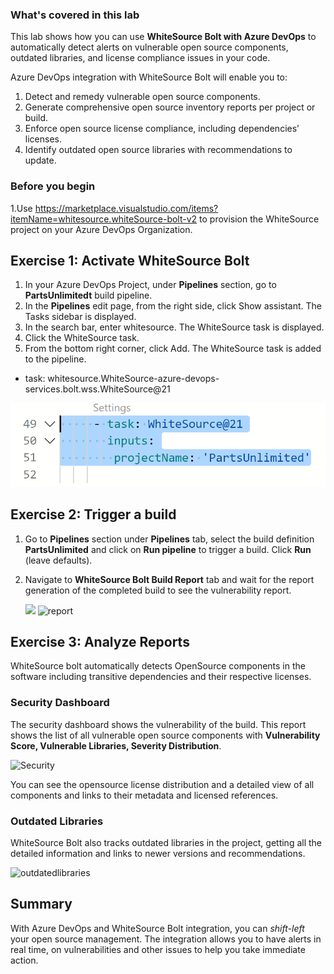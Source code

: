 
### What's covered in this lab

This lab shows how you can use **WhiteSource Bolt with Azure DevOps** to automatically detect alerts on vulnerable open source components, outdated libraries, and license compliance issues in your code.

Azure DevOps integration with WhiteSource Bolt will enable you to:

1. Detect and remedy vulnerable open source components.
1. Generate comprehensive open source inventory reports per project or build.
1. Enforce open source license compliance, including dependencies’ licenses.
1. Identify outdated open source libraries with recommendations to update.

### Before you begin

1.Use https://marketplace.visualstudio.com/items?itemName=whitesource.whiteSource-bolt-v2 to provision the WhiteSource project on your Azure DevOps Organization.

## Exercise 1: Activate WhiteSource Bolt

1. In your Azure DevOps Project, under **Pipelines** section, go to **PartsUnlimitedt** build pipeline.
2. In the **Pipelines** edit page, from the right side, click Show assistant. The Tasks sidebar is displayed.
3. In the search bar, enter whitesource. The WhiteSource task is displayed.
4. Click the WhiteSource task.
5. From the bottom right corner, click Add. The WhiteSource task is added to the pipeline.
 
 - task: whitesource.WhiteSource-azure-devops-services.bolt.wss.WhiteSource@21

![Dev_Essentials](images/whitesource.png)


## Exercise 2: Trigger a build


1. Go to **Pipelines** section under **Pipelines** tab, select the build definition **PartsUnlimited** and click on **Run pipeline** to trigger a build. Click **Run** (leave defaults).


1. Navigate to **WhiteSource Bolt Build Report** tab  and wait for the report generation of the completed build to see the vulnerability report.

   ![](images/selectwhitesourcetab.png)
   ![report](images/WhiteSourceBolt13.png)

## Exercise 3: Analyze Reports

WhiteSource bolt automatically detects OpenSource components in the software including transitive dependencies and their respective licenses.

### Security Dashboard

The security dashboard shows the vulnerability of the build.
This report shows the list of all vulnerable open source components with **Vulnerability Score, Vulnerable Libraries, Severity Distribution**.

![Security](images/WhiteSourceBolt30.png)

You can see the opensource license distribution and a detailed view of all components and links to their metadata and licensed references.

### Outdated Libraries

WhiteSource Bolt also tracks outdated libraries in the project, getting all the detailed information and links to newer versions and recommendations.

![outdatedlibraries](images/outdatedlibraries.png)

## Summary

With Azure DevOps and WhiteSource Bolt integration, you can *shift-left* your open source management. The integration allows you to have alerts in real time, on vulnerabilities and other issues to help you take immediate action.
